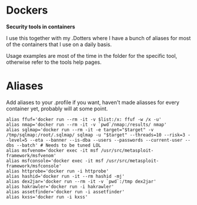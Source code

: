 # Dockers
**Security tools in containers**

I use this together with my .Dotters where I have a bunch of aliases for most of the containers that I use on a daily basis.

Usage examples are most of the time in the folder for the specific tool, otherwise refer to the tools help pages.


# Aliases
Add aliases to your .profile if you want, haven't made aliasses for every container yet, probably will at some point.

```
alias ffuf='docker run --rm -it -v $list:/x: ffuf -w /x -u'
alias nmap='docker run --rm -it -v `pwd`/nmap:/results/ nmap'
alias sqlmap='docker run --rm -it -e target="$target" -v /tmp/sqlmap:/root/.sqlmap/ sqlmap -u "$target" --threads=10 --risk=3 --level=5 --eta --banner --is-dba --users --passwords --current-user --dbs --batch' # Needs to be tuned LOL
alias msfvenom='docker exec -it msf /usr/src/metasploit-framework/msfvenom'
alias msfconsole='docker exec -it msf /usr/src/metasploit-framework/msfconsole'
alias httprobe='docker run -i httprobe' 
alias hashid='docker run -it --rm hashid -mj'
alias dex2jar='docker run --rm -it -v `pwd`:/tmp dex2jar'
alias hakrawler='docker run -i hakrawler'
alias assetfinder='docker run -i assetfinder'
alias kxss='docker run -i kxss'